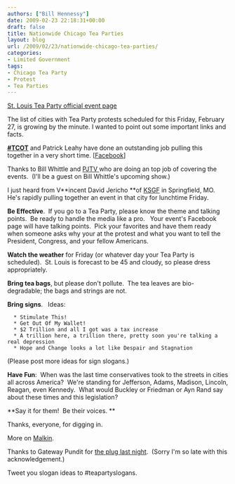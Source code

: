 ```yaml
---
authors: ["Bill Hennessy"]
date: 2009-02-23 22:18:31+00:00
draft: false
title: Nationwide Chicago Tea Parties
layout: blog
url: /2009/02/23/nationwide-chicago-tea-parties/
categories:
- Limited Government
tags:
- Chicago Tea Party
- Protest
- Tea Parties
---
```


[St. Louis Tea Party official event page](https://www.facebook.com/event.php?eid=67775481561)

The list of cities with Tea Party protests scheduled for this Friday, February 27, is growing by the minute. I wanted to point out some important links and facts.

[**#TCOT**](https://www.facebook.com/group.php?gid=39436151621&ref=ts) and Patrick Leahy have done an outstanding job pulling this together in a very short time. [[Facebook](https://www.facebook.com/group.php?gid=39436151621&ref=ts)]

Thanks to Bill Whittle and [PJTV ](https://www.pjtv.com/?cmd=video&video-id=1407)who are doing an top job of covering the events.  (I'll be a guest on Bill Whittle's upcoming show.)

I just heard from V**incent David Jericho **of [KSGF](https://www.ksgf.com/) in Springfield, MO.  He's rapidly pulling together an event in that city for lunchtime Friday.

**Be Effective**.  If you go to a Tea Party, please know the theme and talking points.  Be ready to handle the media like a pro.   Your event's Facebook page will have talking points.  Pick your favorites and have them ready when someone asks why your at the protest and what you want to tell the President, Congress, and your fellow Americans.

**Watch the weather** for Friday (or whatever day your Tea Party is scheduled).  St. Louis is forecast to be 45 and cloudy, so please dress appropriately.

**Bring tea bags**, but please don't pollute.  The tea leaves are bio-degradable; the bags and strings are not.

**Bring signs**.   Ideas:



	  * Stimulate This!
	  * Get Out Of My Wallet!
	  * $2 Trillion and all I got was a tax increase
	  * A trillion here, a trillion there, pretty soon you're talking a real depression
	  * Hope and Change looks a lot like Despair and Stagnation

(Please post more ideas for sign slogans.)

**Have Fun**:  When was the last time conservatives took to the streets in cities all across America?  We're standing for Jefferson, Adams, Madison, Lincoln, Reagan, even Kennedy.  What would Buckley or Friedman or Ayn Rand say about these times and this legislation?

**Say it for them!  Be their voices. **

Thanks, everyone, for digging in.

More on [Malkin](https://michellemalkin.com/2009/02/23/tea-party-usa-watch-taxpayers-coming-together/).

Thanks to Gateway Pundit for [the plug last night](https://gatewaypundit.blogspot.com/).  (Sorry I'm so late with this acknowledgement.)

Tweet you slogan ideas to #teapartyslogans.
